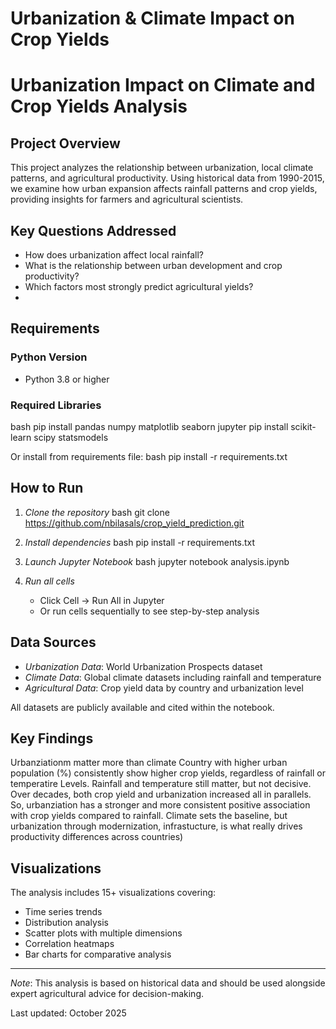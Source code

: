 # Urbanization &amp; Climate Impact on Crop Yields

# Urbanization Impact on Climate and Crop Yields Analysis

## Project Overview

This project analyzes the relationship between urbanization, local climate patterns, and agricultural productivity. Using historical data from 1990-2015, we examine how urban expansion affects rainfall patterns and crop yields, providing insights for farmers and agricultural scientists.

## Key Questions Addressed

- How does urbanization affect local rainfall?
- What is the relationship between urban development and crop productivity?
- Which factors most strongly predict agricultural yields?
- 
##  Requirements

### Python Version
- Python 3.8 or higher

### Required Libraries
bash
pip install pandas numpy matplotlib seaborn jupyter
pip install scikit-learn scipy statsmodels


Or install from requirements file:
bash
pip install -r requirements.txt


##  How to Run

1. *Clone the repository*
bash
git clone https://github.com/nbilasals/crop_yield_prediction.git


2. *Install dependencies*
bash
pip install -r requirements.txt


3. *Launch Jupyter Notebook*
bash
jupyter notebook analysis.ipynb


4. *Run all cells*
   - Click Cell → Run All in Jupyter
   - Or run cells sequentially to see step-by-step analysis

## Data Sources

- *Urbanization Data*: World Urbanization Prospects dataset
- *Climate Data*: Global climate datasets including rainfall and temperature
- *Agricultural Data*: Crop yield data by country and urbanization level

All datasets are publicly available and cited within the notebook.

##  Key Findings
Urbanziationm matter more than climate
Country with higher urban population (%) consistently show higher crop yields, regardless of rainfall or temperatire Levels.
Rainfall and temperature still matter, but not decisive.
Over decades, both crop yield and urbanization increased all in parallels.
So, urbanziation has a stronger and more consistent positive association with crop yields compared to rainfall. Climate sets the baseline, but urbanization through modernization, infrastucture, is what really drives productivity differences across countries)


##  Visualizations

The analysis includes 15+ visualizations covering:
- Time series trends
- Distribution analysis
- Scatter plots with multiple dimensions
- Correlation heatmaps
- Bar charts for comparative analysis



---

*Note*: This analysis is based on historical data and should be used alongside expert agricultural advice for decision-making.

Last updated: October 2025
